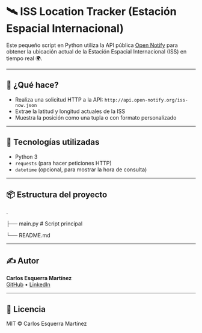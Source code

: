 # 🛰️ ISS Location Tracker (Estación Espacial Internacional)

Este pequeño script en Python utiliza la API pública [Open Notify](http://open-notify.org/) para obtener la ubicación actual de la Estación Espacial Internacional (ISS) en tiempo real 🌍.

---

## 🚀 ¿Qué hace?

- Realiza una solicitud HTTP a la API: `http://api.open-notify.org/iss-now.json`
- Extrae la latitud y longitud actuales de la ISS
- Muestra la posición como una tupla o con formato personalizado

---

## 🧰 Tecnologías utilizadas

- Python 3
- `requests` (para hacer peticiones HTTP)
- `datetime` (opcional, para mostrar la hora de consulta)

---

## 📦 Estructura del proyecto

.

├── main.py # Script principal

└── README.md

---

## ✍️ Autor

**Carlos Esquerra Martínez**  
[GitHub](https://github.com/Sugary13) • [LinkedIn](https://linkedin.com/in/carlos-esquerra-martinez-bba147269)

---

## 📜 Licencia

MIT © Carlos Esquerra Martínez
